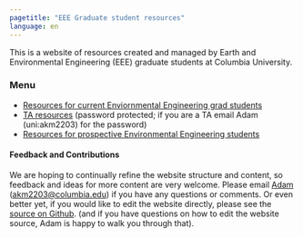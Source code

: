 ```yaml
---
pagetitle: "EEE Graduate student resources"
language: en
---
```


This is a website of resources created and managed by Earth and
Environmental Engineering (EEE) graduate students at Columbia
University.

### Menu

- [Resources for current Enviornmental Engineering grad students](current-student-resources.md)
- [TA resources](ta-resources.md) (password protected; if you are a TA
  email Adam (uni:akm2203) for the password)
- [Resources for prospective Environmental Engineering students](prospective-student-resources.md)

#### Feedback and Contributions

We are hoping to continually refine the website structure and content,
so feedback and ideas for more content are very welcome. Please email
[Adam](http://www.columbia.edu/~akm2203/) (akm2203@columbia.edu) if
you have any questions or comments. Or even better yet, if you would
like to edit the website directly, please see the [source on
Github](https://github.com/massma/eee-grad-website). (and if you have
questions on how to edit the website source, Adam is happy to walk you
through that).
